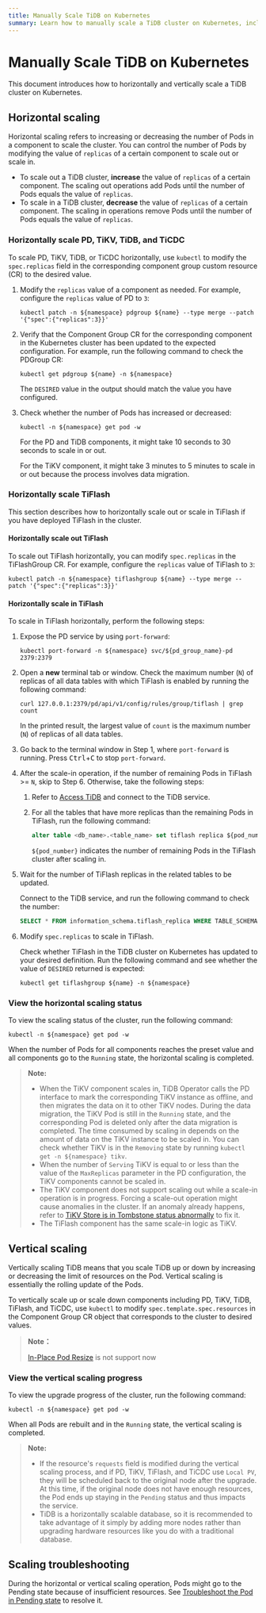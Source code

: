 ```yaml
---
title: Manually Scale TiDB on Kubernetes
summary: Learn how to manually scale a TiDB cluster on Kubernetes, including horizontal scaling and vertical scaling.
---
```


# Manually Scale TiDB on Kubernetes

This document introduces how to horizontally and vertically scale a TiDB cluster on Kubernetes.

## Horizontal scaling

Horizontal scaling refers to increasing or decreasing the number of Pods in a component to scale the cluster. You can control the number of Pods by modifying the value of `replicas` of a certain component to scale out or scale in.

* To scale out a TiDB cluster, **increase** the value of `replicas` of a certain component. The scaling out operations add Pods until the number of Pods equals the value of `replicas`.
* To scale in a TiDB cluster, **decrease** the value of `replicas` of a certain component. The scaling in operations remove Pods until the number of Pods equals the value of `replicas`.

### Horizontally scale PD, TiKV, TiDB, and TiCDC

To scale PD, TiKV, TiDB, or TiCDC horizontally, use `kubectl` to modify the `spec.replicas` field in the corresponding component group custom resource (CR) to the desired value.

1. Modify the `replicas` value of a component as needed. For example, configure the `replicas` value of PD to `3`:

    ```shell
    kubectl patch -n ${namespace} pdgroup ${name} --type merge --patch '{"spec":{"replicas":3}}'
    ```

2. Verify that the Component Group CR for the corresponding component in the Kubernetes cluster has been updated to the expected configuration. For example, run the following command to check the PDGroup CR:

    ```shell
    kubectl get pdgroup ${name} -n ${namespace}
    ```

    The `DESIRED` value in the output should match the value you have configured.

3. Check whether the number of Pods has increased or decreased:

    ```shell
    kubectl -n ${namespace} get pod -w
    ```

    For the PD and TiDB components, it might take 10 seconds to 30 seconds to scale in or out.

    For the TiKV component, it might take 3 minutes to 5 minutes to scale in or out because the process involves data migration.

### Horizontally scale TiFlash

This section describes how to horizontally scale out or scale in TiFlash if you have deployed TiFlash in the cluster.

#### Horizontally scale out TiFlash

To scale out TiFlash horizontally, you can modify `spec.replicas` in the TiFlashGroup CR. For example, configure the `replicas` value of TiFlash to `3`:

```shell
kubectl patch -n ${namespace} tiflashgroup ${name} --type merge --patch '{"spec":{"replicas":3}}'
```

#### Horizontally scale in TiFlash

To scale in TiFlash horizontally, perform the following steps:

1. Expose the PD service by using `port-forward`:

    ```shell
    kubectl port-forward -n ${namespace} svc/${pd_group_name}-pd 2379:2379
    ```

2. Open a **new** terminal tab or window. Check the maximum number (`N`) of replicas of all data tables with which TiFlash is enabled by running the following command:

    ```shell
    curl 127.0.0.1:2379/pd/api/v1/config/rules/group/tiflash | grep count
    ```

    In the printed result, the largest value of `count` is the maximum number (`N`) of replicas of all data tables.

3. Go back to the terminal window in Step 1, where `port-forward` is running. Press <kbd>Ctrl</kbd>+<kbd>C</kbd> to stop `port-forward`.

4. After the scale-in operation, if the number of remaining Pods in TiFlash >= `N`, skip to Step 6. Otherwise, take the following steps:

    1. Refer to [Access TiDB](access-tidb.md) and connect to the TiDB service.

    2. For all the tables that have more replicas than the remaining Pods in TiFlash, run the following command:

        ```sql
        alter table <db_name>.<table_name> set tiflash replica ${pod_number};
        ```

        `${pod_number}` indicates the number of remaining Pods in the TiFlash cluster after scaling in.

5. Wait for the number of TiFlash replicas in the related tables to be updated.

    Connect to the TiDB service, and run the following command to check the number:

    ```sql
    SELECT * FROM information_schema.tiflash_replica WHERE TABLE_SCHEMA = '<db_name>' and TABLE_NAME = '<table_name>';
    ```

6. Modify `spec.replicas` to scale in TiFlash.

    Check whether TiFlash in the TiDB cluster on Kubernetes has updated to your desired definition. Run the following command and see whether the value of `DESIRED` returned is expected:

    ```shell
    kubectl get tiflashgroup ${name} -n ${namespace}
    ```

### View the horizontal scaling status

To view the scaling status of the cluster, run the following command:

```shell
kubectl -n ${namespace} get pod -w
```

When the number of Pods for all components reaches the preset value and all components go to the `Running` state, the horizontal scaling is completed.

> **Note:**
>
> - When the TiKV component scales in, TiDB Operator calls the PD interface to mark the corresponding TiKV instance as offline, and then migrates the data on it to other TiKV nodes. During the data migration, the TiKV Pod is still in the `Running` state, and the corresponding Pod is deleted only after the data migration is completed. The time consumed by scaling in depends on the amount of data on the TiKV instance to be scaled in. You can check whether TiKV is in the `Removing` state by running `kubectl get -n ${namespace} tikv`.
> - When the number of `Serving` TiKV is equal to or less than the value of the `MaxReplicas` parameter in the PD configuration, the TiKV components cannot be scaled in.
> - The TiKV component does not support scaling out while a scale-in operation is in progress. Forcing a scale-out operation might cause anomalies in the cluster. If an anomaly already happens, refer to [TiKV Store is in Tombstone status abnormally](exceptions.md#tikv-store-is-in-tombstone-status-abnormally) to fix it.
> - The TiFlash component has the same scale-in logic as TiKV.

## Vertical scaling

Vertically scaling TiDB means that you scale TiDB up or down by increasing or decreasing the limit of resources on the Pod. Vertical scaling is essentially the rolling update of the Pods.

To vertically scale up or scale down components including PD, TiKV, TiDB, TiFlash, and TiCDC, use `kubectl` to modify `spec.template.spec.resources` in the Component Group CR object that corresponds to the cluster to desired values.

> **Note：**
>
> [In-Place Pod Resize](https://kubernetes.io/docs/tasks/configure-pod-container/resize-container-resources/) is not support now

### View the vertical scaling progress

To view the upgrade progress of the cluster, run the following command:

```shell
kubectl -n ${namespace} get pod -w
```

When all Pods are rebuilt and in the `Running` state, the vertical scaling is completed.

> **Note:**
>
> - If the resource's `requests` field is modified during the vertical scaling process, and if PD, TiKV, TiFlash, and TiCDC use `Local PV`, they will be scheduled back to the original node after the upgrade. At this time, if the original node does not have enough resources, the Pod ends up staying in the `Pending` status and thus impacts the service.
> - TiDB is a horizontally scalable database, so it is recommended to take advantage of it simply by adding more nodes rather than upgrading hardware resources like you do with a traditional database.

## Scaling troubleshooting

During the horizontal or vertical scaling operation, Pods might go to the Pending state because of insufficient resources. See [Troubleshoot the Pod in Pending state](deploy-failures.md#the-pod-is-in-the-pending-state) to resolve it.
